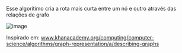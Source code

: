 Esse algorítimo cria a rota mais curta entre um nó e outro através das relações de grafo

![image](https://github.com/user-attachments/assets/6c33b1a1-d1ca-481f-958f-2afac62f4a8d)

Inspirado em: www.khanacademy.org/computing/computer-science/algorithms/graph-representation/a/describing-graphs
